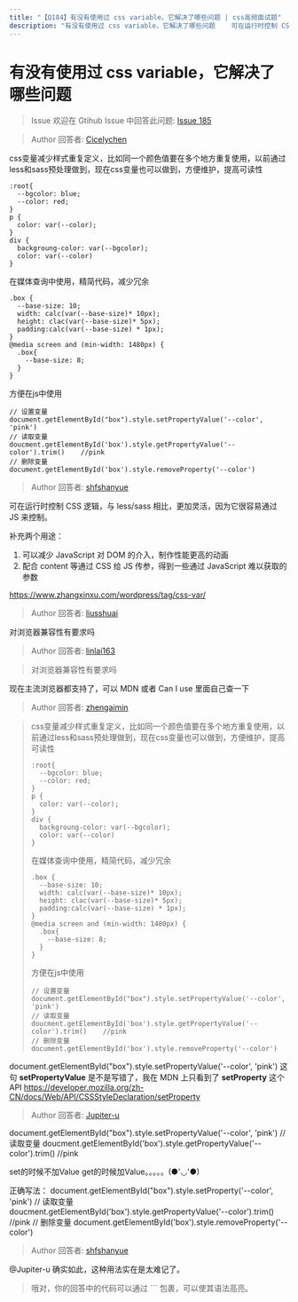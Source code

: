 ```yaml
---
title: "【Q184】有没有使用过 css variable，它解决了哪些问题 | css高频面试题"
description: "有没有使用过 css variable，它解决了哪些问题    可在运行时控制 CSS 逻辑，与 less/sass 相比，更加灵活，因为它很容易通过 JS 来控制。  字节跳动面试题、阿里腾讯面试题、美团小米面试题。"
---
```


# 有没有使用过 css variable，它解决了哪些问题

> Issue
> 欢迎在 Gtihub Issue 中回答此问题: [Issue 185](https://github.com/shfshanyue/Daily-Question/issues/185)

> Author
> 回答者: [Cicelychen](https://github.com/Cicelychen)

css变量减少样式重复定义，比如同一个颜色值要在多个地方重复使用，以前通过less和sass预处理做到，现在css变量也可以做到，方便维护，提高可读性

```
:root{
  --bgcolor: blue;
  --color: red;
}
p {
  color: var(--color);
}
div {
  backgroung-color: var(--bgcolor);
  color: var(--color)
}
```

在媒体查询中使用，精简代码，减少冗余

```
.box {
  --base-size: 10;
  width: calc(var(--base-size)* 10px);
  height: clac(var(--base-size)* 5px);
  padding:calc(var(--base-size) * 1px);
}
@media screen and (min-width: 1480px) {
  .box{
    --base-size: 8;
  }
}
```

方便在js中使用

```
// 设置变量
document.getElementById("box").style.setPropertyValue('--color', 'pink')
// 读取变量
doucment.getElementById('box').style.getPropertyValue('--color').trim()    //pink
// 删除变量
document.getElementById('box').style.removeProperty('--color')
```

> Author
> 回答者: [shfshanyue](https://github.com/shfshanyue)

可在运行时控制 CSS 逻辑，与 less/sass 相比，更加灵活，因为它很容易通过 JS 来控制。

补充两个用途：

1. 可以减少 JavaScript 对 DOM 的介入，制作性能更高的动画
2. 配合 content 等通过 CSS 给 JS 传参，得到一些通过 JavaScript 难以获取的参数

https://www.zhangxinxu.com/wordpress/tag/css-var/

> Author
> 回答者: [liusshuai](https://github.com/liusshuai)

对浏览器兼容性有要求吗

> Author
> 回答者: [linlai163](https://github.com/linlai163)

> 对浏览器兼容性有要求吗

现在主流浏览器都支持了，可以 MDN 或者 Can I use 里面自己查一下

> Author
> 回答者: [zhengaimin](https://github.com/zhengaimin)

> css变量减少样式重复定义，比如同一个颜色值要在多个地方重复使用，以前通过less和sass预处理做到，现在css变量也可以做到，方便维护，提高可读性
>
> ```
> :root{
>   --bgcolor: blue;
>   --color: red;
> }
> p {
>   color: var(--color);
> }
> div {
>   backgroung-color: var(--bgcolor);
>   color: var(--color)
> }
> ```
>
> 在媒体查询中使用，精简代码，减少冗余
>
> ```
> .box {
>   --base-size: 10;
>   width: calc(var(--base-size)* 10px);
>   height: clac(var(--base-size)* 5px);
>   padding:calc(var(--base-size) * 1px);
> }
> @media screen and (min-width: 1480px) {
>   .box{
>     --base-size: 8;
>   }
> }
> ```
>
> 方便在js中使用
>
> ```
> // 设置变量
> document.getElementById("box").style.setPropertyValue('--color', 'pink')
> // 读取变量
> doucment.getElementById('box').style.getPropertyValue('--color').trim()    //pink
> // 删除变量
> document.getElementById('box').style.removeProperty('--color')
> ```

document.getElementById("box").style.setPropertyValue('--color', 'pink')
这句 **setPropertyValue** 是不是写错了，我在 MDN 上只看到了 **setProperty** 这个 API
https://developer.mozilla.org/zh-CN/docs/Web/API/CSSStyleDeclaration/setProperty

> Author
> 回答者: [Jupiter-u](https://github.com/Jupiter-u)

document.getElementById("box").style.setPropertyValue('--color', 'pink')
// 读取变量
doucment.getElementById('box').style.getPropertyValue('--color').trim() //pink

set的时候不加Value get的时候加Value。。。。。(●'◡'●)

正确写法：
document.getElementById("box").style.setProperty('--color', 'pink')
// 读取变量
doucment.getElementById('box').style.getPropertyValue('--color').trim() //pink
// 删除变量
document.getElementById('box').style.removeProperty('--color')

> Author
> 回答者: [shfshanyue](https://github.com/shfshanyue)

@Jupiter-u 确实如此，这种用法实在是太难记了。

> 哦对，你的回答中的代码可以通过 ``` 包裹，可以使其语法高亮。

